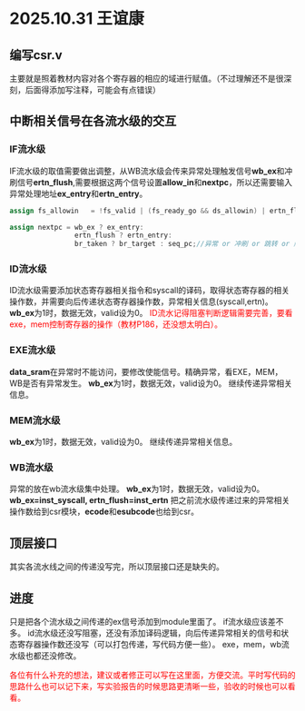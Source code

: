 # 2025.10.31 王谊康
## 编写csr.v
主要就是照着教材内容对各个寄存器的相应的域进行赋值。（不过理解还不是很深刻，后面得添加写注释，可能会有点错误）

## 中断相关信号在各流水级的交互
### IF流水级
IF流水级的取值需要做出调整，从WB流水级会传来异常处理触发信号**wb_ex**和冲刷信号**ertn_flush**,需要根据这两个信号设置**allow_in**和**nextpc**，所以还需要输入异常处理地址**ex_entry**和**ertn_entry**。
```verilog
assign fs_allowin   = !fs_valid | (fs_ready_go && ds_allowin) | ertn_flush |wb_ex;//冲刷和WB处理异常时不能取值
```
```verilog
assign nextpc = wb_ex ? ex_entry:
                ertn_flush ? ertn_entry:
                br_taken ? br_target : seq_pc;//异常 or 冲刷 or 跳转 or 顺序
```

### ID流水级
ID流水级需要添加状态寄存器相关指令和syscall的译码，取得状态寄存器的相关操作数，并需要向后传递状态寄存器操作数，异常相关信息(syscall,ertn)。
**wb_ex**为1时，数据无效，valid设为0。
<font color="#ff0000">ID流水记得阻塞判断逻辑需要完善，要看exe，mem控制寄存器的操作（教材P186，还没想太明白）。</font>

### EXE流水级
**data_sram**在异常时不能访问，要修改使能信号。精确异常，看EXE，MEM，WB是否有异常发生。
**wb_ex**为1时，数据无效，valid设为0。
继续传递异常相关信息。

### MEM流水级
**wb_ex**为1时，数据无效，valid设为0。
继续传递异常相关信息。


### WB流水级
异常的放在wb流水级集中处理。
**wb_ex**为1时，数据无效，valid设为0。
**wb_ex=inst_syscall, ertn_flush=inst_ertn**
把之前流水级传递过来的异常相关操作数给到csr模块，**ecode**和**esubcode**也给到csr。

## 顶层接口
其实各流水线之间的传递没写完，所以顶层接口还是缺失的。
## 进度
只是把各个流水级之间传递的ex信号添加到module里面了。
if流水级应该差不多。
id流水级还没写阻塞，还没有添加译码逻辑，向后传递异常相关的信号和状态寄存器操作数还没写（可以打包传递，写代码方便一些）。
exe，mem，wb流水级也都还没修改。

<font color="#ff0000">各位有什么补充的想法，建议或者修正可以写在这里面，方便交流。平时写代码的思路什么也可以记下来，写实验报告的时候思路更清晰一些，验收的时候也可以看看。</font>



